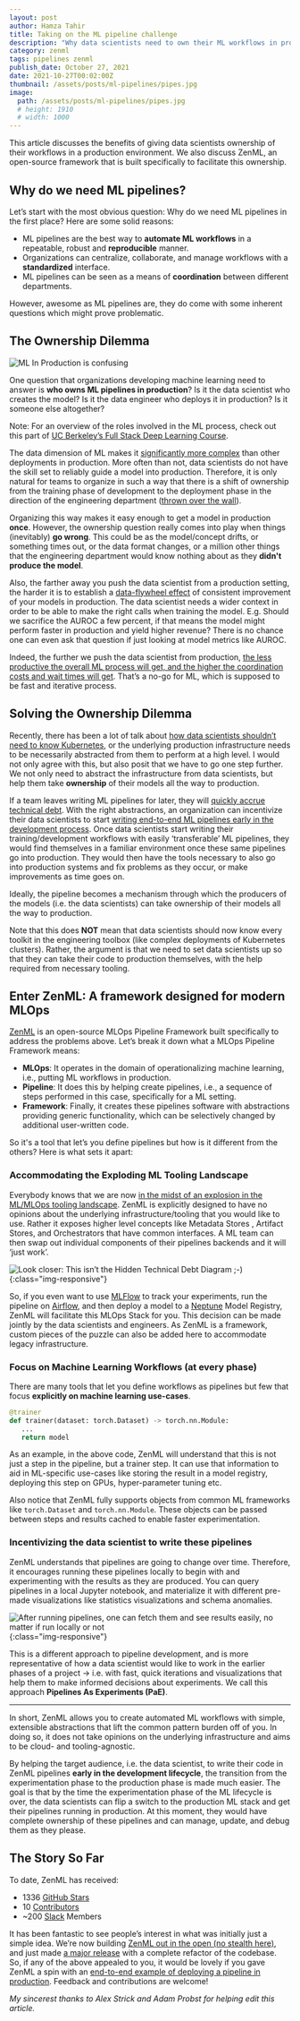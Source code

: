 ```yaml
---
layout: post
author: Hamza Tahir
title: Taking on the ML pipeline challenge
description: "Why data scientists need to own their ML workflows in production."
category: zenml
tags: pipelines zenml
publish_date: October 27, 2021
date: 2021-10-27T00:02:00Z
thumbnail: /assets/posts/ml-pipelines/pipes.jpg
image:
  path: /assets/posts/ml-pipelines/pipes.jpg
  # height: 1910
  # width: 1000
---
```


This article discusses the benefits of giving data scientists ownership of their workflows in a production environment. We also discuss ZenML, an open-source framework that is built specifically to facilitate this ownership.

## Why do we need ML pipelines?

Let’s start with the most obvious question: Why do we need ML pipelines in the first place? Here are some solid reasons:

- ML pipelines are the best way to **automate ML workflows** in a repeatable, robust and **reproducible** manner.
- Organizations can centralize, collaborate, and manage workflows with a **standardized** interface.
- ML pipelines can be seen as a means of **coordination** between different departments.

However, awesome as ML pipelines are, they do come with some inherent questions which might prove problematic.

## The Ownership Dilemma

![ML In Production is confusing](../assets/posts/ml-pipelines/confusing-pipelines.png)

One question that organizations developing machine learning need to answer is **who owns ML pipelines in production**? Is it the data scientist who creates the model? Is it the data engineer who deploys it in production? Is it someone else altogether?

Note: For an overview of the roles involved in the ML process, check out this part of [UC Berkeley’s Full Stack Deep Learning Course](https://fall2019.fullstackdeeplearning.com/course-content/ml-teams/roles).

The data dimension of ML makes it [significantly more complex](https://research.google/pubs/pub46555/) than other deployments in production. More often than not, data scientists do not have the skill set to reliably guide a model into production. Therefore, it is only natural for teams to organize in such a way that there is a shift of ownership from the training phase of development to the deployment phase in the direction of the engineering department ([thrown over the wall](https://wiki.c2.com/?ThrownOverTheWall)).

Organizing this way makes it easy enough to get a model in production **once**. However, the ownership question really comes into play when things (inevitably) **go wrong**. This could be as the model/concept drifts, or something times out, or the data format changes, or a million other things that the engineering department would know nothing about as they **didn't produce the model**.

Also, the farther away you push the data scientist from a production setting, the harder it is to establish a [data-flywheel effect](https://blog.modyo.com/posts/data-flywheel-scaling-a-world-class-data-strategy) of consistent improvement of your models in production. The data scientist needs a wider context in order to be able to make the right calls when training the model. E.g. Should we sacrifice the AUROC a few percent, if that means the model might perform faster in production and yield higher revenue? There is no chance one can even ask that question if just looking at model metrics like AUROC.

Indeed, the further we push the data scientist from production, [the less productive the overall ML process will get, and the higher the coordination costs and wait times will get](https://multithreaded.stitchfix.com/blog/2019/03/11/FullStackDS-Generalists/#back-1). That’s a no-go for ML, which is supposed to be fast and iterative process.

## Solving the Ownership Dilemma

Recently, there has been a lot of talk about [how data scientists shouldn’t need to know Kubernetes](https://huyenchip.com/2021/09/13/data-science-infrastructure.html), or the underlying production infrastructure needs to be necessarily abstracted from them to perform at a high level. I would not only agree with this, but also posit that we have to go one step further. We not only need to abstract the infrastructure from data scientists, but help them take **ownership** of their models all the way to production.

If a team leaves writing ML pipelines for later, they will [quickly accrue technical debt](https://towardsdatascience.com/avoiding-technical-debt-with-ml-pipelines-3e5b6e0c1c93?source=your_stories_page-------------------------------------&gi=9118ab490b18). With the right abstractions, an organization can incentivize their data scientists to start [writing end-to-end ML pipelines early in the development process](https://towardsdatascience.com/why-ml-should-be-written-as-pipelines-from-the-get-go-b2d95003f998). Once data scientists start writing their training/development workflows with easily ‘transferable’ ML pipelines, they would find themselves in a familiar environment once these same pipelines go into production. They would then have the tools necessary to also go into production systems and fix problems as they occur, or make improvements as time goes on.

Ideally, the pipeline becomes a mechanism through which the producers of the models (i.e. the data scientists) can take ownership of their models all the way to production.

Note that this does **NOT** mean that data scientists should now know every toolkit in the engineering toolbox (like complex deployments of Kubernetes clusters). Rather, the argument is that we need to set data scientists up so that they can take their code to production themselves, with the help required from necessary tooling.

## Enter ZenML: A framework designed for modern MLOps

[ZenML](https://github.com/zenml-io/zenml) is an open-source MLOps Pipeline Framework built specifically to address the problems above. Let’s break it down what a MLOps Pipeline Framework means:

- **MLOps**: It operates in the domain of operationalizing machine learning, i.e., putting ML workflows in production.
- **Pipeline**: It does this by helping create pipelines, i.e., a sequence of steps performed in this case, specifically for a ML setting.
- **Framework**: Finally, it creates these pipelines software with abstractions providing generic functionality, which can be selectively changed by additional user-written code.

So it's a tool that let’s you define pipelines but how is it different from the others? Here is what sets it apart:

### Accommodating the Exploding ML Tooling Landscape

Everybody knows that we are now [in the midst of an explosion in the ML/MLOps tooling landscape](https://huyenchip.com/2020/06/22/mlops.html). ZenML is explicitly designed to have no opinions about the underlying infrastructure/tooling that you would like to use. Rather it exposes higher level concepts like Metadata Stores , Artifact Stores, and Orchestrators that have common interfaces. A ML team can then swap out individual components of their pipelines backends and it will ‘just work’.

![Look closer: This isn’t the Hidden Technical Debt Diagram ;-)](../assets/posts/ml-pipelines/zenml-is-the-glue.jpeg){:class="img-responsive"}

So, if you even want to use [MLFlow](https://mlflow.org/) to track your experiments, run the pipeline on [Airflow](https://airflow.apache.org/), and then deploy a model to a [Neptune](https://neptune.ai/) Model Registry, ZenML will facilitate this MLOps Stack for you. This decision can be made jointly by the data scientists and engineers. As ZenML is a framework, custom pieces of the puzzle can also be added here to accommodate legacy infrastructure.

### Focus on Machine Learning Workflows (at every phase)

There are many tools that let you define workflows as pipelines but few that focus **explicitly on machine learning use-cases**.

```python
@trainer
def trainer(dataset: torch.Dataset) -> torch.nn.Module:
   ... 
   return model
```

As an example, in the above code, ZenML will understand that this is not just a step in the pipeline, but a trainer step. It can use that information to aid in ML-specific use-cases like storing the result in a model registry, deploying this step on GPUs, hyper-parameter tuning etc.

Also notice that ZenML fully supports objects from common ML frameworks like `torch.Dataset` and `torch.nn.Module`. These objects can be passed between steps and results cached to enable faster experimentation.

### Incentivizing the data scientist to write these pipelines

ZenML understands that pipelines are going to change over time. Therefore, it encourages running these pipelines locally to begin with and experimenting with the results as they are produced. You can query pipelines in a local Jupyter notebook, and materialize it with different pre-made visualizations like statistics visualizations and schema anomalies.

![After running pipelines, one can fetch them and see results easily, no matter if run locally or not](../assets/posts/ml-pipelines/zenml-pipeline-post-workflow.png){:class="img-responsive"}

This is a different approach to pipeline development, and is more representative of how a data scientist would like to work in the earlier phases of a project → i.e. with fast, quick iterations and visualizations that help them to make informed decisions about experiments. We call this approach **Pipelines As Experiments (PaE)**.

***

In short, ZenML allows you to create automated ML workflows with simple, extensible abstractions that lift the common pattern burden off of you. In doing so, it does not take opinions on the underlying infrastructure and aims to be cloud- and tooling-agnostic.

By helping the target audience, i.e. the data scientist, to write their code in ZenML pipelines **early in the development lifecycle**, the transition from the experimentation phase to the production phase is made much easier. The goal is that by the time the experimentation phase of the ML lifecycle is over, the data scientists can flip a switch to the production ML stack and get their pipelines running in production. At this moment, they would have complete ownership of these pipelines and can manage, update, and debug them as they please.

## The Story So Far

To date, ZenML has received:

- 1336 [GitHub Stars](https://github.com/zenml-io/zenml)
- 10 [Contributors](https://github.com/zenml-io/zenml/graphs/contributors)
- ~200 [Slack](https://zenml.io/slack-invite) Members

It has been fantastic to see people’s interest in what was initially just a simple idea. We’re now building [ZenML out in the open (no stealth here)](https://zenml.io/newsletter), and just made [a major release](https://github.com/zenml-io/zenml/releases) with a complete refactor of the codebase. So, if any of the above appealed to you, it would be lovely if you gave ZenML a spin with an [end-to-end example of deploying a pipeline in production](https://docs.zenml.io/guides/low-level-api). Feedback and contributions are welcome!

*My sincerest thanks to Alex Strick and Adam Probst for helping edit this article.*